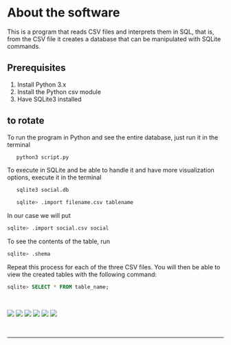 
# About the software

This is a program that reads CSV files and interprets them in SQL, that is, from the CSV file it creates a database that can be manipulated with SQLite commands.

## Prerequisites

1) Install Python 3.x
2) Install the Python csv module
3) Have SQLite3 installed


## to rotate

To run the program in Python and see the entire database, just run it in the terminal

```bash
   python3 script.py
```

To execute in SQLite and be able to handle it and have more visualization options, execute it in the terminal

```bash
   sqlite3 social.db
```
```sql
   sqlite> .import filename.csv tablename
```

In our case we will put

```sql
sqlite> .import social.csv social
```
To see the contents of the table, run

```sql
sqlite> .shema
```

Repeat this process for each of the three CSV files. You will then be able to view the created tables with the following command:

```sql
sqlite> SELECT * FROM table_name;
```

<br>

<div>
        
   <a href="https://www.instagram.com/devbrunoo/" target="_blank"><img src="https://img.shields.io/badge/-Instagram-%23E4405F?style=for-the-badge&logo=instagram&logoColor=white" target="_blank"></a>
    <a href="https://medium.com/@devbrunoo" target="_blank"><img src="https://img.shields.io/badge/Medium-12100E?style=for-the-badge&logo=medium&logoColor=white" target="_blank"></a> 
    <a href="https://www.quora.com/profile/DevBrunoo" target="_blank"><img src="https://img.shields.io/badge/Quora-%23B92B27.svg?&style=for-the-badge&logo=Quora&logoColor=white" target="_blank"></a>
   <a href="https://codepen.io/brunobyhow15" target="_blank"><img src="https://img.shields.io/badge/Codepen-000000?style=for-the-badge&logo=codepen&logoColor=white" target="_blank"></a> 
    <a href = "mailto:contactbruno5@gmail.com"><img src="https://img.shields.io/badge/-Gmail-%23333?style=for-the-badge&logo=gmail&logoColor=white" target="_blank"></a>
    <a href="https://www.linkedin.com/in/devbruono/" target="_blank"><img src="https://img.shields.io/badge/-LinkedIn-%230077B5?style=for-the-badge&logo=linkedin&logoColor=white" target="_blank"></a> 
  
   
  </div>

<div>
<br>
<hr>
  <br>
</div>